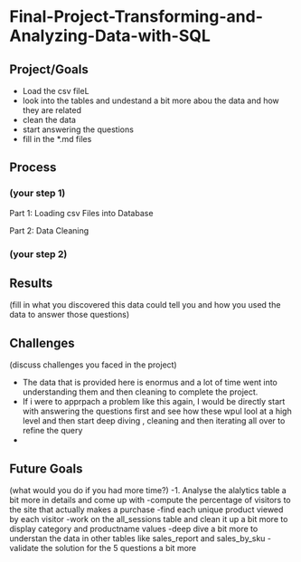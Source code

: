 # Final-Project-Transforming-and-Analyzing-Data-with-SQL

## Project/Goals
- Load the csv fileL
- look into the tables and undestand a bit more abou the data and how they are related
- clean the data
- start answering the questions
- fill in the *.md files

## Process
### (your step 1)
Part 1: Loading csv Files into Database

Part 2: Data Cleaning
### (your step 2)

## Results
(fill in what you discovered this data could tell you and how you used the data to answer those questions)

## Challenges 
(discuss challenges you faced in the project)
- The data that is provided here is enormus and a lot of time went into understanding them and then cleaning to complete the project.
- If i were to apprpach a problem like this again, I would be directly start with answering the questions first and see how these wpul lool at a high level and then start deep diving , cleaning and then iterating all over to refine the query
- 

## Future Goals
(what would you do if you had more time?)
-1. Analyse the alalytics table a bit more in details and come up with 
      -compute the percentage of visitors to the site that actually makes a purchase
      -find each unique product viewed by each visitor
      -work on the all_sessions table and clean it up a bit more to display category and productname values
      -deep dive a bit more to understan the data in other tables like sales_report and sales_by_sku
      - validate the solution for the  5 questions a bit more
